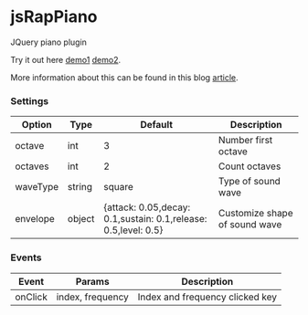 # jsRapPiano
JQuery piano plugin

Try it out here <a href="https://thibor.github.io/jsRapPiano/">demo1</a> <a href="https://thibor.github.io/RapPiano/">demo2</a>.

More information about this can be found in this blog <a href="https://www.jqueryscript.net/other/Piano-App-jsRapPiano.html">article</a>.


### Settings

Option | Type | Default | Description
------ | ---- | ------- | -----------
octave | int | 3 | Number first octave
octaves | int | 2 | Count octaves
waveType | string | square | Type of sound wave
envelope | object | {attack: 0.05,decay: 0.1,sustain: 0.1,release: 0.5,level: 0.5} | Customize shape of sound wave

### Events

Event | Params | Description
------ | ---- | -------
onClick | index, frequency | Index and frequency clicked key
